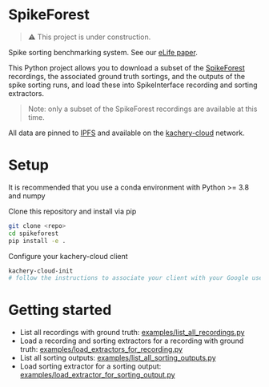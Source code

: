 # SpikeForest

> :warning: This project is under construction.

Spike sorting benchmarking system. See our [eLife paper](https://elifesciences.org/articles/55167).

This Python project allows you to download a subset of the [SpikeForest](http://spikeforest.flatironinstitute.org/) recordings, the associated ground truth sortings, and the outputs of the spike sorting runs, and load these into SpikeInterface recording and sorting extractors.

> Note: only a subset of the SpikeForest recordings are available at this time.

All data are pinned to [IPFS](https://ipfs.io/) and available on the [kachery-cloud](https://github.com/scratchrealm/kachery-cloud) network.

# Setup

It is recommended that you use a conda environment with Python >= 3.8 and numpy

Clone this repository and install via pip

```bash
git clone <repo>
cd spikeforest
pip install -e .
```

Configure your kachery-cloud client

```bash
kachery-cloud-init
# follow the instructions to associate your client with your Google user name on kachery-cloud
```

# Getting started

* List all recordings with ground truth: [examples/list_all_recordings.py](examples/list_all_recordings.py)
* Load a recording and sorting extractors for a recording with ground truth: [examples/load_extractors_for_recording.py](examples/load_extractors_for_recording.py)
* List all sorting outputs: [examples/list_all_sorting_outputs.py](examples/list_all_sorting_outputs.py)
* Load sorting extractor for a sorting output: [examples/load_extractor_for_sorting_output.py](examples/load_extractor_for_sorting_output.py)